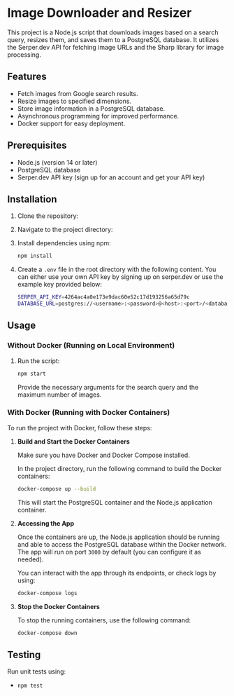# Image Downloader and Resizer

This project is a Node.js script that downloads images based on a search query, resizes them, and saves them to a PostgreSQL database. It utilizes the Serper.dev API for fetching image URLs and the Sharp library for image processing.

## Features

- Fetch images from Google search results.
- Resize images to specified dimensions.
- Store image information in a PostgreSQL database.
- Asynchronous programming for improved performance.
- Docker support for easy deployment.

## Prerequisites

- Node.js (version 14 or later)
- PostgreSQL database
- Serper.dev API key (sign up for an account and get your API key)

## Installation

1. Clone the repository:
   
   
   
2. Navigate to the project directory:
   

3. Install dependencies using npm:
   ```bash
   npm install
   ```

4. Create a `.env` file in the root directory with the following content. You can either use your own API key by signing up on serper.dev or use the example key provided below:
   ```bash
   SERPER_API_KEY=4264ac4a0e173e9dac60e52c17d193256a65d79c
   DATABASE_URL=postgres://<username>:<password>@<host>:<port>/<database_name>
   ```

## Usage

### Without Docker (Running on Local Environment)

1. Run the script:
   ```bash
   npm start
   ```
   Provide the necessary arguments for the search query and the maximum number of images.

### With Docker (Running with Docker Containers)

To run the project with Docker, follow these steps:

1. **Build and Start the Docker Containers**

   Make sure you have Docker and Docker Compose installed.

   In the project directory, run the following command to build the Docker containers:

   ```bash
   docker-compose up --build
   ```

   This will start the PostgreSQL container and the Node.js application container.

2. **Accessing the App**

   Once the containers are up, the Node.js application should be running and able to access the PostgreSQL database within the Docker network. The app will run on port `3000` by default (you can configure it as needed).

   You can interact with the app through its endpoints, or check logs by using:
   ```bash
   docker-compose logs
   ```

3. **Stop the Docker Containers**

   To stop the running containers, use the following command:
   ```bash
   docker-compose down
   ```

## Testing

Run unit tests using:
- `npm test`


